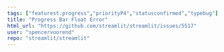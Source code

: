 ```yaml
---
tags: ["featurest.progress","priorityP4","statusconfirmed","typebug"]
title: "Progress Bar Float Error"
html_url: "https://github.com/streamlit/streamlit/issues/5517"
user: "spencervoorend"
repo: "streamlit/streamlit"
---
```


